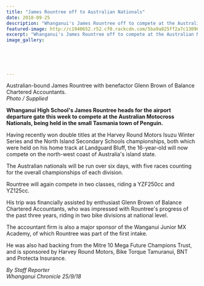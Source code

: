 ```yaml
---
title: "James Rountree off to Australian Nationals"
date: 2018-09-25
description: "Whanganui's James Rountree off to compete at the Australian Motocross Nationals in Tasmania..."
featured-image: http://c1940652.r52.cf0.rackcdn.com/5ba9a825ff2a7c1309000022/James-Rountree-chron-25-sept.jpg
excerpt: "Whanganui's James Rountree off to compete at the Australian Motocross Nationals in Tasmania..."
image_gallery:
    
    
    
    
    
---
```


<p><span>Australian-bound James Rountree with benefactor Glenn Brown of Balance Chartered Accountants.</span><br /><em>Photo / Supplied</em></p>
<p class="element element-paragraph"><strong>Whanganui High School's James Rountree heads for the airport departure gate this week to compete at the Australian Motocross Nationals, being held in the small Tasmania town of Penguin.</strong></p>
<p class="element element-paragraph">Having recently won double titles at the Harvey Round Motors Isuzu Winter Series and the North Island Secondary Schools championships, both which were held on his home track at Landguard Bluff, the 16-year-old will now compete on the north-west coast of Australia's island state.</p>
<p class="element element-paragraph">The Australian nationals will be run over six days, with five races counting for the overall championships of each division.</p>
<p class="element element-paragraph">Rountree will again compete in two classes, riding a YZF250cc and YZ125cc.</p>
<p class="element element-paragraph">His trip was financially assisted by enthusiast Glenn Brown of Balance Chartered Accountants, who was impressed with Rountree's progress of the past three years, riding in two bike divisions at national level.</p>
<p class="element element-paragraph">The accountant firm is also a major sponsor of the Wanganui Junior MX Academy, of which Rountree was part of the first intake.</p>
<p class="element element-paragraph">He was also had backing from the Mitre 10 Mega Future Champions Trust, and is sponsored by Harvey Round Motors, Bike Torque Tamuranui, BNT and Protecta Insurance.</p>
<p class="element element-paragraph"><em>By Staff Reporter</em><br /><em>Whanganui Chronicle 25/9/18</em></p>

